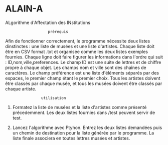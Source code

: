 # ALAIN-A
 ALgorithme d'Affectation des INstitutions


~~~~~~~~~~~~~~~~~~~~~~~~~~~~~~~~~~~~~~~~~~~~~~~~~~~~~~~
                   prérequis
~~~~~~~~~~~~~~~~~~~~~~~~~~~~~~~~~~~~~~~~~~~~~~~~~~~~~~~

Afin de fonctionner correctement, le programme nécessite
deux listes dinstinctes : une liste de musées et une liste
d'artistes. Chaque liste doit être en CSV format .txt et 
organisée comme les deux listes exemples fournies.
Chaque ligne doit faire figurer les informations dans
l'ordre qui suit : ID,nom,ville,preferences.
Le champ ID est une suite de lettres et de chiffre propre
à chaque objet.
Les champs nom et ville sont des chaînes de caractères.
Le champ préférence est une liste d'éléments séparés par
des espaces, le premier champ étant le premier choix.
Tous les artistes doivent être classés par chaque musée,
et tous les musées doivent être classés par chaque artiste.




~~~~~~~~~~~~~~~~~~~~~~~~~~~~~~~~~~~~~~~~~~~~~~~~~~~~~~~
                utilisation
~~~~~~~~~~~~~~~~~~~~~~~~~~~~~~~~~~~~~~~~~~~~~~~~~~~~~~~
1. Formatez la liste de musées et la liste d'artistes
comme présenté précedemment. Les deux listes fournies
dans /test peuvent servir de test.

2. Lancez l'algorithme avec Ptyhon. Entrez les deux
listes demandées puis un chemin de destination pour la
liste générée par le programme. La liste finale associera
en toutes lettres musées et artistes.
